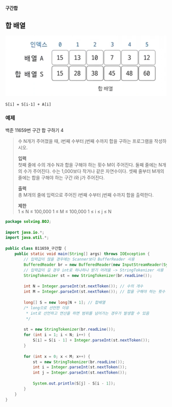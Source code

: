 **구간합**

## 합 배열

![Alt text](../img/image2.png)

```
S[i] = S[i-1] + A[i]
```

### 예제

백준 11659번 구간 합 구하기 4

> 수 N개가 주어졌을 때, i번째 수부터 j번째 수까지 합을 구하는 프로그램을 작성하시오.
>
> **입력**  
> 첫째 줄에 수의 개수 N과 합을 구해야 하는 횟수 M이 주어진다. 둘째 줄에는 N개의 수가 주어진다. 수는 1,000보다 작거나 같은 자연수이다. 셋째 줄부터 M개의 줄에는 합을 구해야 하는 구간 i와 j가 주어진다.
>
> **출력**  
> 총 M개의 줄에 입력으로 주어진 i번째 수부터 j번째 수까지 합을 출력한다.
>
> **제한**  
> 1 ≤ N ≤ 100,000
> 1 ≤ M ≤ 100,000
> 1 ≤ i ≤ j ≤ N

```java
package solving.BOJ;

import java.io.*;
import java.util.*;

public class B11659_구간합 {
    public static void main(String[] args) throws IOException {
        // 입력값이 많을 경우에는 Scanner보다 BufferReader 사용
        BufferedReader br = new BufferedReader(new InputStreamReader(System.in));
        // 입력값이 길 경우 int로 하나하나 받기 어려움 -> StringTokenizer 사용
        StringTokenizer st = new StringTokenizer(br.readLine());

        int N = Integer.parseInt(st.nextToken()); // 수의 개수
        int M = Integer.parseInt(st.nextToken()); // 합을 구해야 하는 횟수

        long[] S = new long[N + 1]; // 합배열
        /* long으로 선언한 이유
         * int로 선언하고 연산을 하면 범위를 넘어가는 경우가 발생할 수 있음
         */

        st = new StringTokenizer(br.readLine());
        for (int i = 1; i < N; i++) {
            S[i] = S[i - 1] + Integer.parseInt(st.nextToken());
        }

        for (int x = 0; x < M; x++) {
            st = new StringTokenizer(br.readLine());
            int i = Integer.parseInt(st.nextToken());
            int j = Integer.parseInt(st.nextToken());

            System.out.println(S[j] - S[i - 1]);
        }
    }
}

```
